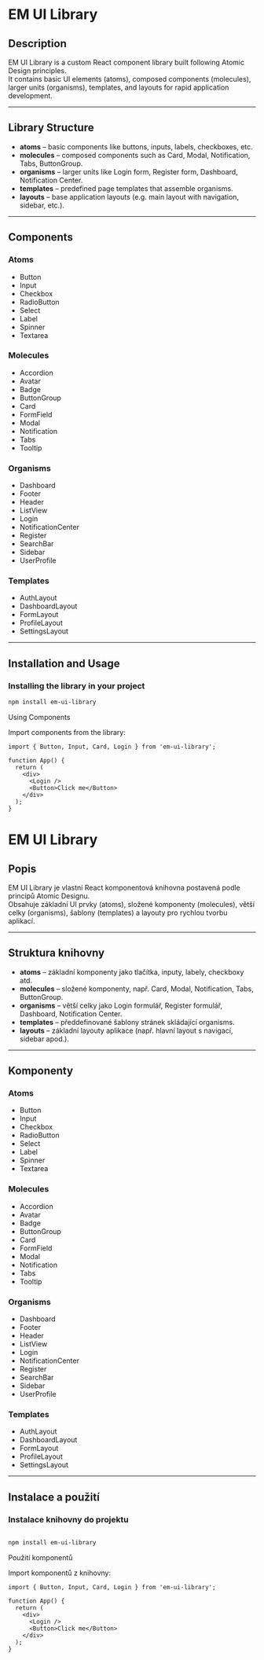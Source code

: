 # EM UI Library

## Description
EM UI Library is a custom React component library built following Atomic Design principles.  
It contains basic UI elements (atoms), composed components (molecules), larger units (organisms), templates, and layouts for rapid application development.

---

## Library Structure

- **atoms** – basic components like buttons, inputs, labels, checkboxes, etc.
- **molecules** – composed components such as Card, Modal, Notification, Tabs, ButtonGroup.
- **organisms** – larger units like Login form, Register form, Dashboard, Notification Center.
- **templates** – predefined page templates that assemble organisms.
- **layouts** – base application layouts (e.g. main layout with navigation, sidebar, etc.).

---

## Components

### Atoms
- Button
- Input
- Checkbox
- RadioButton
- Select
- Label
- Spinner
- Textarea

### Molecules
- Accordion
- Avatar
- Badge
- ButtonGroup
- Card
- FormField
- Modal
- Notification
- Tabs
- Tooltip

### Organisms
- Dashboard
- Footer
- Header
- ListView
- Login
- NotificationCenter
- Register
- SearchBar
- Sidebar
- UserProfile

### Templates
- AuthLayout
- DashboardLayout
- FormLayout
- ProfileLayout
- SettingsLayout

---

## Installation and Usage

### Installing the library in your project

```bash
npm install em-ui-library
```

Using Components

Import components from the library:
```
import { Button, Input, Card, Login } from 'em-ui-library';

function App() {
  return (
    <div>
      <Login />
      <Button>Click me</Button>
    </div>
  );
}
```

# EM UI Library

## Popis
EM UI Library je vlastní React komponentová knihovna postavená podle principů Atomic Designu.  
Obsahuje základní UI prvky (atoms), složené komponenty (molecules), větší celky (organisms), šablony (templates) a layouty pro rychlou tvorbu aplikací.

---

## Struktura knihovny

- **atoms** – základní komponenty jako tlačítka, inputy, labely, checkboxy atd.
- **molecules** – složené komponenty, např. Card, Modal, Notification, Tabs, ButtonGroup.
- **organisms** – větší celky jako Login formulář, Register formulář, Dashboard, Notification Center.
- **templates** – předdefinované šablony stránek skládající organisms.
- **layouts** – základní layouty aplikace (např. hlavní layout s navigací, sidebar apod.).

---

## Komponenty

### Atoms
- Button
- Input
- Checkbox
- RadioButton
- Select
- Label
- Spinner
- Textarea

### Molecules
- Accordion
- Avatar
- Badge
- ButtonGroup
- Card
- FormField
- Modal
- Notification
- Tabs
- Tooltip

### Organisms
- Dashboard
- Footer
- Header
- ListView
- Login
- NotificationCenter
- Register
- SearchBar
- Sidebar
- UserProfile

### Templates
- AuthLayout
- DashboardLayout
- FormLayout
- ProfileLayout
- SettingsLayout

---

## Instalace a použití

### Instalace knihovny do projektu

```bash

npm install em-ui-library
```


Použití komponentů

Import komponentů z knihovny:
```
import { Button, Input, Card, Login } from 'em-ui-library';

function App() {
  return (
    <div>
      <Login />
      <Button>Click me</Button>
    </div>
  );
}
```
